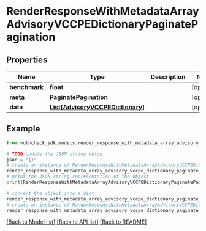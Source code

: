 # RenderResponseWithMetadataArrayAdvisoryVCCPEDictionaryPaginatePagination


## Properties

Name | Type | Description | Notes
------------ | ------------- | ------------- | -------------
**benchmark** | **float** |  | [optional] 
**meta** | [**PaginatePagination**](PaginatePagination.md) |  | [optional] 
**data** | [**List[AdvisoryVCCPEDictionary]**](AdvisoryVCCPEDictionary.md) |  | [optional] 

## Example

```python
from vulncheck_sdk.models.render_response_with_metadata_array_advisory_vccpe_dictionary_paginate_pagination import RenderResponseWithMetadataArrayAdvisoryVCCPEDictionaryPaginatePagination

# TODO update the JSON string below
json = "{}"
# create an instance of RenderResponseWithMetadataArrayAdvisoryVCCPEDictionaryPaginatePagination from a JSON string
render_response_with_metadata_array_advisory_vccpe_dictionary_paginate_pagination_instance = RenderResponseWithMetadataArrayAdvisoryVCCPEDictionaryPaginatePagination.from_json(json)
# print the JSON string representation of the object
print(RenderResponseWithMetadataArrayAdvisoryVCCPEDictionaryPaginatePagination.to_json())

# convert the object into a dict
render_response_with_metadata_array_advisory_vccpe_dictionary_paginate_pagination_dict = render_response_with_metadata_array_advisory_vccpe_dictionary_paginate_pagination_instance.to_dict()
# create an instance of RenderResponseWithMetadataArrayAdvisoryVCCPEDictionaryPaginatePagination from a dict
render_response_with_metadata_array_advisory_vccpe_dictionary_paginate_pagination_from_dict = RenderResponseWithMetadataArrayAdvisoryVCCPEDictionaryPaginatePagination.from_dict(render_response_with_metadata_array_advisory_vccpe_dictionary_paginate_pagination_dict)
```
[[Back to Model list]](../README.md#documentation-for-models) [[Back to API list]](../README.md#documentation-for-api-endpoints) [[Back to README]](../README.md)


